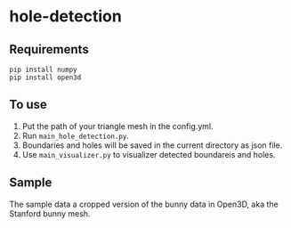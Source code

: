 # hole-detection

## Requirements
`pip install numpy`  
`pip install open3d`

## To use
1. Put the path of your triangle mesh in the config.yml.
2. Run `main_hole_detection.py`.
3. Boundaries and holes will be saved in the current directory as json file.
4. Use `main_visualizer.py` to visualizer detected boundareis and holes.

## Sample
The sample data a cropped version of the bunny data in Open3D, aka the Stanford bunny mesh.